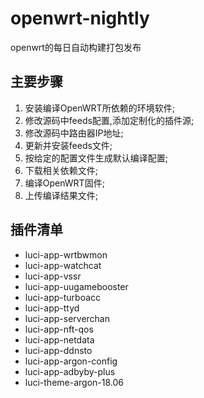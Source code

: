 # openwrt-nightly

openwrt的每日自动构建打包发布

## 主要步骤

1. 安装编译OpenWRT所依赖的环境软件;
2. 修改源码中feeds配置,添加定制化的插件源;
3. 修改源码中路由器IP地址;
4. 更新并安装feeds文件;
5. 按给定的配置文件生成默认编译配置;
6. 下载相关依赖文件;
7. 编译OpenWRT固件;
8. 上传编译结果文件;

## 插件清单

- luci-app-wrtbwmon
- luci-app-watchcat
- luci-app-vssr
- luci-app-uugamebooster
- luci-app-turboacc
- luci-app-ttyd
- luci-app-serverchan
- luci-app-nft-qos
- luci-app-netdata
- luci-app-ddnsto
- luci-app-argon-config
- luci-app-adbyby-plus
- luci-theme-argon-18.06